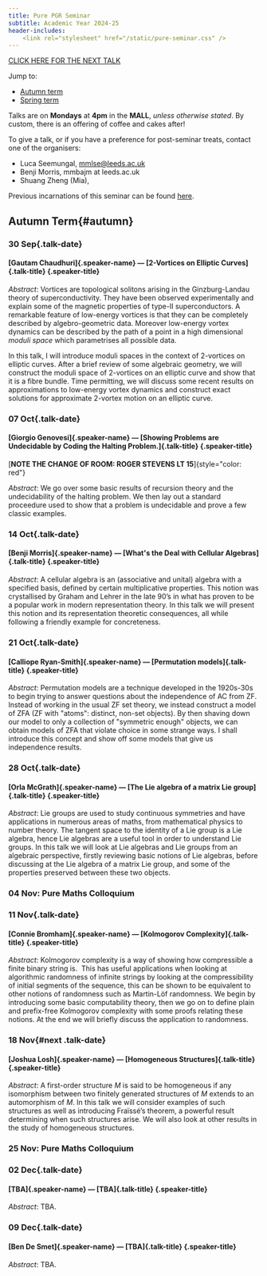 ```yaml
---
title: Pure PGR Seminar
subtitle: Academic Year 2024-25
header-includes:
    <link rel="stylesheet" href="/static/pure-seminar.css" />
---
```


[CLICK HERE FOR THE NEXT TALK](#next)

Jump to:

- [Autumn term](#autumn)
- [Spring term](#spring)

Talks are on **Mondays** at **4pm** in the **MALL**, *unless otherwise stated*.
By custom, there is an offering of coffee and cakes after!

To give a talk, or if you have a preference for post-seminar treats, contact one of the organisers:

* Luca Seemungal, mmlse@leeds.ac.uk
* Benji Morris, mmbajm at leeds.ac.uk
* Shuang Zheng (Mia),

Previous incarnations of this seminar can be found [here](./archive).

## Autumn Term{#autumn}


### 30 Sep{.talk-date}
#### [Gautam Chaudhuri]{.speaker-name} — [2-Vortices on Elliptic Curves]{.talk-title} {.speaker-title}

*Abstract*: Vortices are topological solitons arising in the Ginzburg-Landau theory of superconductivity.
They have been observed experimentally and explain some of the magnetic properties of type-II superconductors.
A remarkable feature of low-energy vortices is that they can be completely described by algebro-geometric data.
Moreover low-energy vortex dynamics can be described by the path of a point in a high dimensional _moduli space_ which parametrises all possible data.

In this talk, I will introduce moduli spaces in the context of 2-vortices on elliptic curves.
After a brief review of some algebraic geometry, we will construct the moduli space of 2-vortices on an elliptic curve and show that it is a fibre bundle.
Time permitting, we will discuss some recent results on approximations to low-energy vortex dynamics and construct exact solutions for approximate 2-vortex motion on an elliptic curve.


### 07 Oct{.talk-date}
#### [Giorgio Genovesi]{.speaker-name} — [Showing Problems are Undecidable by Coding the Halting Problem.]{.talk-title} {.speaker-title}

[**NOTE THE CHANGE OF ROOM: ROGER STEVENS LT 15**]{style="color: red"}

*Abstract*: We go over some basic results of recursion theory and the undecidability of the halting problem. We then lay out a standard proceedure used to show that a problem is undecidable and prove a few classic examples.


### 14 Oct{.talk-date}
#### [Benji Morris]{.speaker-name} — [What's the Deal with Cellular Algebras]{.talk-title} {.speaker-title}

*Abstract*: A cellular algebra is an (associative and unital) algebra with a specified basis, defined by certain multiplicative properties. This notion was crystallised by Graham and Lehrer in the late 90’s in what has proven to be a popular work in modern representation theory. In this talk we will present this notion and its representation theoretic consequences, all while following a friendly example for concreteness. 


### 21 Oct{.talk-date}
#### [Calliope Ryan-Smith]{.speaker-name} — [Permutation models]{.talk-title} {.speaker-title}

*Abstract*: Permutation models are a technique developed in the 1920s-30s to begin trying to answer questions about the independence of AC from ZF. Instead of working in the usual ZF set theory, we instead construct a model of ZFA (ZF with "atoms": distinct, non-set objects). By then shaving down our model to only a collection of "symmetric enough" objects, we can obtain models of ZFA that violate choice in some strange ways. I shall introduce this concept and show off some models that give us independence results.


### 28 Oct{.talk-date}
#### [Orla McGrath]{.speaker-name} — [The Lie algebra of a matrix Lie group]{.talk-title} {.speaker-title}

*Abstract*: Lie groups are used to study continuous symmetries and have applications in numerous areas of maths, from mathematical physics to number theory. The tangent space to the identity of a Lie group is a Lie algebra, hence Lie algebras are a useful tool in order to understand Lie groups. In this talk we will look at Lie algebras and Lie groups from an algebraic perspective, firstly reviewing basic notions of Lie algebras, before discussing at the Lie algebra of a matrix Lie group, and some of the properties preserved between these two objects.


### 04 Nov: Pure Maths Colloquium


### 11 Nov{.talk-date}
#### [Connie Bromham]{.speaker-name} — [Kolmogorov Complexity]{.talk-title} {.speaker-title}

*Abstract*: Kolmogorov complexity is a way of showing how compressible a finite binary string is.  This has useful applications when looking at algorithmic randomness of infinite strings by looking at the compressibility of initial segments of the sequence, this can be shown to be equivalent to other notions of randomness such as Martin-Löf randomness. We begin by introducing some basic computability theory, then we go on to define plain and prefix-free Kolmogorov complexity with some proofs relating these notions. At the end we will briefly discuss the application to randomness.


### 18 Nov{#next .talk-date}
#### [Joshua Losh]{.speaker-name} — [Homogeneous Structures]{.talk-title} {.speaker-title}

*Abstract*: A first-order structure $M$ is said to be homogeneous if any isomorphism between two finitely generated structures of $M$ extends to an automorphism of $M$. In this talk we will consider examples of such structures as well as introducing Fraïssé’s theorem, a powerful result determining when such structures arise. We will also look at other results in the study of homogeneous structures.


### 25 Nov: Pure Maths Colloquium


### 02 Dec{.talk-date}
#### [TBA]{.speaker-name} — [TBA]{.talk-title} {.speaker-title}

*Abstract*: TBA.


### 09 Dec{.talk-date}
#### [Ben De Smet]{.speaker-name} — [TBA]{.talk-title} {.speaker-title}

*Abstract*: TBA.

